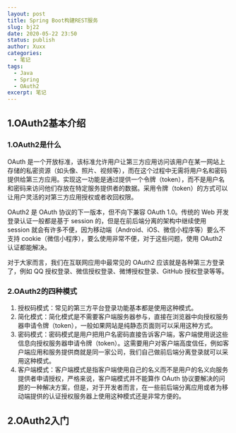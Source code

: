 ```yaml
---
layout: post
title: Spring Boot构建REST服务
slug: bj22
date: 2020-05-22 23:50
status: publish
author: Xuxx
categories: 
  - 笔记
tags: 
  - Java
  - Spring
  - OAuth2
excerpt: 笔记
---
```

## 1.OAuth2基本介绍

### 1.OAuth2是什么

OAuth 是一个开放标准，该标准允许用户让第三方应用访问该用户在某一网站上存储的私密资源（如头像、照片、视频等），而在这个过程中无需将用户名和密码提供给第三方应用。实现这一功能是通过提供一个令牌（token），而不是用户名和密码来访问他们存放在特定服务提供者的数据。采用令牌（token）的方式可以让用户灵活的对第三方应用授权或者收回权限。

OAuth2 是 OAuth 协议的下一版本，但不向下兼容 OAuth 1.0。传统的 Web 开发登录认证一般都是基于 session 的，但是在前后端分离的架构中继续使用 session 就会有许多不便，因为移动端（Android、iOS、微信小程序等）要么不支持 cookie（微信小程序），要么使用非常不便，对于这些问题，使用 OAuth2 认证都能解决。

对于大家而言，我们在互联网应用中最常见的 OAuth2 应该就是各种第三方登录了，例如 QQ 授权登录、微信授权登录、微博授权登录、GitHub 授权登录等等。

### 2.OAuth2的四种模式

1. 授权码模式：常见的第三方平台登录功能基本都是使用这种模式。
2. 简化模式：简化模式是不需要客户端服务器参与，直接在浏览器中向授权服务器申请令牌（token），一般如果网站是纯静态页面则可以采用这种方式。
3. 密码模式：密码模式是用户把用户名密码直接告诉客户端，客户端使用说这些信息向授权服务器申请令牌（token）。这需要用户对客户端高度信任，例如客户端应用和服务提供商就是同一家公司，我们自己做前后端分离登录就可以采用这种模式。
4. 客户端模式：客户端模式是指客户端使用自己的名义而不是用户的名义向服务提供者申请授权，严格来说，客户端模式并不能算作 OAuth 协议要解决的问题的一种解决方案，但是，对于开发者而言，在一些前后端分离应用或者为移动端提供的认证授权服务器上使用这种模式还是非常方便的。

## 2.OAuth2入门